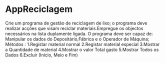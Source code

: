 # AppReciclagem
 Crie um programa de gestão de reciclagem de lixo; o programa deve realizar acções que visam reciclar materiais.Empregue os objectos necessários na lista duplamente ligada. O programa deve ser capaz de: Manipular os dados do Depositário,Fábrica e o Operador de Máquina; Métodos : 1.Registar material normal 2.Registar material especial 3.Mostrar a Quantidade de material 4.Mostrar o valor Total gasto 5.Mostrar Todos os Dados 6.Excluir (Início, Meio e Fim)
